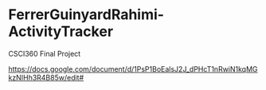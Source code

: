 # FerrerGuinyardRahimi-ActivityTracker
CSCI360 Final Project

https://docs.google.com/document/d/1PsP1BoEalsJ2J_dPHcT1nRwiN1kqMGkzNIHh3R4B85w/edit#

